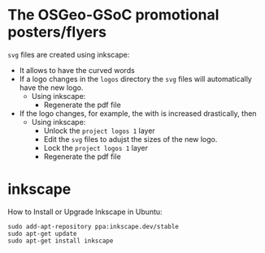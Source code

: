 # The OSGeo-GSoC promotional posters/flyers

`svg` files are created using inkscape:

- It allows to have the curved words
- If a logo changes in the `logos` directory the `svg` files will automatically have the new logo.
  - Using inkscape:
    - Regenerate the pdf file
- If the logo changes, for example, the with is increased drastically, then
  - Using inkscape:
    - Unlock the `project logos 1` layer
    - Edit the `svg` files to adujst the sizes of the new logo.
    - Lock the `project logos 1` layer
    - Regenerate the pdf file




# inkscape

How to Install or Upgrade Inkscape in Ubuntu:

```
sudo add-apt-repository ppa:inkscape.dev/stable
sudo apt-get update
sudo apt-get install inkscape
```



